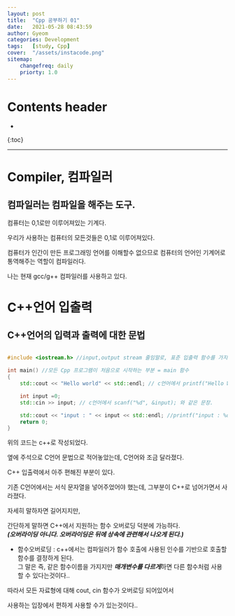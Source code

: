 ```yaml
---
layout: post
title:  "Cpp 공부하기 01"
date:   2021-05-28 08:43:59
author: Gyeom
categories: Development
tags:	[study, Cpp]
cover:  "/assets/instacode.png"
sitemap:
    changefreq: daily
    priorty: 1.0
---
```

# Contents header
- 
{:toc}

<!-- <h1>
C Study 첫날
<h2> -->
<hr>

# Compiler, 컴파일러
## 컴파일러는 컴파일을 해주는 도구.

컴퓨터는 0,1로만 이루어져있는 기계다. 

우리가 사용하는 컴퓨터의 모든것들은 0,1로 이루어져있다. 

컴퓨터가 인간이 만든 프로그래밍 언어를 이해할수 없으므로 컴퓨터의 언어인 기계어로 통역해주는 역할이 컴파일러다. 

나는 현재 gcc/g++ 컴파일러를 사용하고 있다. 

# C++언어 입출력

## C++언어의 입력과 출력에 대한 문법

``` cpp

#include <iostream.h> //input,output stream 줄임말로, 표준 입출력 함수를 가지고있는 헤더파일

int main() //모든 Cpp 프로그램이 처음으로 시작하는 부분 = main 함수
{ 
    std::cout << "Hello world" << std::endl; // c언어에서 printf("Hello World\n"); 와 같은 문장

    int input =0;
    std::cin >> input; // c언어에서 scanf("%d", &input); 와 같은 문장. 

    std::cout << "input : " << input << std::endl; //printf("input : %d\n", input);
    return 0;
} 

```

위의 코드는 c++로 작성되었다.

옆에 주석으로 C언어 문법으로 적어놓았는데, C언어와 조금 달라졌다.

C++ 입출력에서 아주 편해진 부분이 있다.

기존 C언어에서는 서식 문자열을 넣어주었어야 했는데, 그부분이 C++로 넘어가면서 사라졌다.

자세히 말하자면 길어지지만,  

간단하게 말하면 C++에서 지원하는 함수 오버로딩 덕분에 가능하다.  
***(오버라이딩 아니다. 오버라이딩은 뒤에 상속에 관련해서 나오게 된다.)***
  

* 함수오버로딩
: c++에서는 컴파일러가 함수 호출에 사용된 인수를 기반으로 호출할 함수를 결정하게 된다.  
 그 말은 즉, 같은 함수이름을 가지지만 ***매개변수를 다르게***하면 다른 함수처럼 사용할 수 있다는것이다..  


따라서 모든 자료형에 대해 cout, cin 함수가 오버로딩 되어있어서  

사용하는 입장에서 편하게 사용할 수가 있는것이다..

